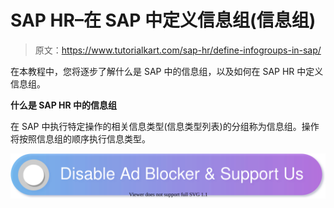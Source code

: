 # SAP HR–在 SAP 中定义信息组(信息组)

> 原文：<https://www.tutorialkart.com/sap-hr/define-infogroups-in-sap/>

在本教程中，您将逐步了解什么是 SAP 中的信息组，以及如何在 SAP HR 中定义信息组。

**什么是 SAP HR 中的信息组**

在 SAP 中执行特定操作的相关信息类型(信息类型列表)的分组称为信息组。操作将按照信息组的顺序执行信息类型。

[![](img/925da31b32d6bc3827932f6c8afb11bb.png)](https://www.tutorialkart.com/)